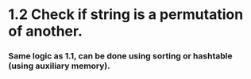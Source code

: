 # 1.2 Check if string is a permutation of another.

### Same logic as 1.1, can be done using sorting or hashtable (using auxiliary memory).